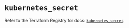 # `kubernetes_secret`

Refer to the Terraform Registry for docs: [`kubernetes_secret`](https://registry.terraform.io/providers/hashicorp/kubernetes/2.38.0/docs/resources/secret).
